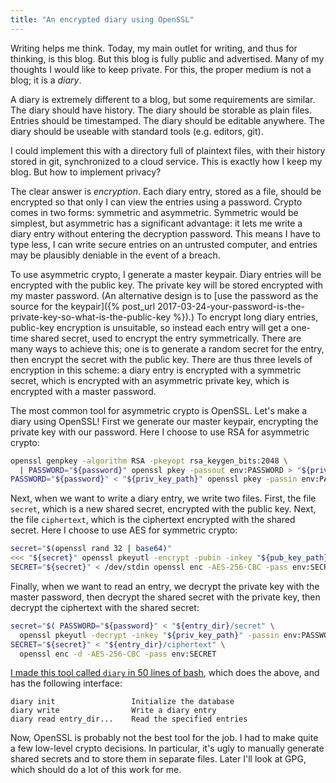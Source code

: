 ```yaml
---
title: "An encrypted diary using OpenSSL"
---
```


Writing helps me think.
Today, my main outlet for writing, and thus for thinking, is this blog.
But this blog is fully public and advertised.
Many of my thoughts I would like to keep private.
For this, the proper medium is not a blog; it is a _diary_.

A diary is extremely different to a blog,
but some requirements are similar.
The diary should have history.
The diary should be storable as plain files.
Entries should be timestamped.
The diary should be editable anywhere.
The diary should be useable with standard tools (e.g. editors, git).

I could implement this with a directory full of plaintext files,
with their history stored in git,
synchronized to a cloud service.
This is exactly how I keep my blog.
But how to implement privacy?

The clear answer is _encryption_.
Each diary entry, stored as a file, should be encrypted
so that only I can view the entries using a password.
Crypto comes in two forms: symmetric and asymmetric.
Symmetric would be simplest,
but asymmetric has a significant advantage:
it lets me write a diary entry without entering the decryption password.
This means I have to type less,
I can write secure entries on an untrusted computer,
and entries may be plausibly deniable in the event of a breach.

To use asymmetric crypto,
I generate a master keypair.
Diary entries will be encrypted with the public key.
The private key will be stored encrypted with my master password.
(An alternative design is to
[use the password as the source for the keypair]({% post_url 2017-03-24-your-password-is-the-private-key-so-what-is-the-public-key %}).)
To encrypt long diary entries,
public-key encryption is unsuitable,
so instead each entry will get a one-time shared secret,
used to encrypt the entry symmetrically.
There are many ways to achieve this;
one is to generate a random secret for the entry,
then encrypt the secret with the public key.
There are thus three levels of encryption in this scheme:
a diary entry is encrypted with a symmetric secret,
which is encrypted with an asymmetric private key,
which is encrypted with a master password.

The most common tool for asymmetric crypto is OpenSSL.
Let's make a diary using OpenSSL!
First we generate our master keypair,
encrypting the private key with our password.
Here I choose to use RSA for asymmetric crypto:

```bash
openssl genpkey -algorithm RSA -pkeyopt rsa_keygen_bits:2048 \
  | PASSWORD="${password}" openssl pkey -passout env:PASSWORD > "${priv_key_path}"
PASSWORD="${password}" < "${priv_key_path}" openssl pkey -passin env:PASSWORD -pubout > "${pub_key_path}"
```

Next, when we want to write a diary entry,
we write two files.
First, the file `secret`, which is a new shared secret, encrypted with the public key.
Next, the file `ciphertext`, which is the ciphertext encrypted with the shared secret.
Here I choose to use AES for symmetric crypto:

```bash
secret="$(openssl rand 32 | base64)"
<<< "${secret}" openssl pkeyutl -encrypt -pubin -inkey "${pub_key_path}" > "${entry_dir}/secret"
SECRET="${secret}" < /dev/stdin openssl enc -AES-256-CBC -pass env:SECRET > "${entry_dir}/ciphertext"
```

Finally, when we want to read an entry,
we decrypt the private key with the master password,
then decrypt the shared secret with the private key,
then decrypt the ciphertext with the shared secret:

```bash
secret="$( PASSWORD="${password}" < "${entry_dir}/secret" \
  openssl pkeyutl -decrypt -inkey "${priv_key_path}" -passin env:PASSWORD )"
SECRET="${secret}" < "${entry_dir}/ciphertext" \
  openssl enc -d -AES-256-CBC -pass env:SECRET
```

[I made this tool called `diary` in 50 lines of bash](https://github.com/jameshfisher/diary-openssl/blob/master/diary.sh),
which does the above,
and has the following interface:

```
diary init                 Initialize the database
diary write                Write a diary entry
diary read entry_dir...    Read the specified entries
```

Now, OpenSSL is probably not the best tool for the job.
I had to make quite a few low-level crypto decisions.
In particular, it's ugly to manually generate shared secrets
and to store them in separate files.
Later I'll look at GPG, which should do a lot of this work for me.

